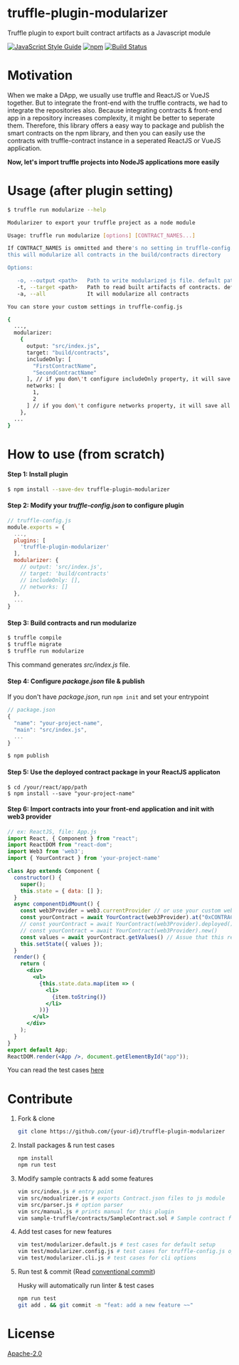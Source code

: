 # truffle-plugin-modularizer

Truffle plugin to export built contract artifacts as a Javascript module

[![JavaScript Style Guide](https://cdn.rawgit.com/standard/standard/master/badge.svg)](https://github.com/standard/standard)
[![npm](https://img.shields.io/npm/v/truffle-plugin-modularizer/latest.svg)](https://www.npmjs.com/package/truffle-plugin-modularizer)
[![Build Status](https://travis-ci.org/wanseob/truffle-plugin-modularizer.svg?branch=master)](https://travis-ci.org/wanseob/truffle-plugin-modularizer)

# Motivation

When we make a DApp, we usually use truffle and ReactJS or VueJS together. But to integrate the front-end with the truffle contracts, we had to integrate the repositories also. Because integrating contracts & front-end app in a repository increases complexity, it might be better to seperate them. Therefore, this library offers a easy way to package and publish the smart contracts on the npm library, and then you can easily use the contracts with truffle-contract instance in a seperated ReactJS or VueJS application. 

**Now, let's import truffle projects into NodeJS applications more easily**

# Usage (after plugin setting)

```bash
$ truffle run modularize --help

Modularizer to export your truffle project as a node module

Usage: truffle run modularize [options] [CONTRACT_NAMES...]

If CONTRACT_NAMES is ommitted and there's no setting in truffle-config.js,
this will modularize all contracts in the build/contracts directory

Options:

   -o, --output <path>   Path to write modularized js file. default path is src/index.js'
   -t, --target <path>   Path to read built artifacts of contracts. default path is 'build/contracts'
   -a, --all             It will modularize all contracts

You can store your custom settings in truffle-config.js

{
  ...,
  modularizer:
    {
      output: "src/index.js",
      target: "build/contracts",
      includeOnly: [
        "FirstContractName",
        "SecondContractName"
      ], // if you don\'t configure includeOnly property, it will save all contracts
      networks: [
        1,
        2
      ] // if you don\'t configure networks property, it will save all networks
    },
  ...
}
```

# How to use (from scratch)
 
#### **Step 1: Install plugin**

```bash
$ npm install --save-dev truffle-plugin-modularizer
```

#### **Step 2: Modify your *truffle-config.json* to configure plugin**

```javascript
// truffle-config.js
module.exports = {
  ...,
  plugins: [
    'truffle-plugin-modularizer'
  ],
  modularizer: {
    // output: 'src/index.js',
    // target: 'build/contracts'
    // includeOnly: [],
    // networks: []
  },
  ...
}
```
#### **Step 3: Build contracts and run modularize**

```bash
$ truffle compile
$ truffle migrate
$ truffle run modularize
```
This command generates *src/index.js* file.

#### **Step 4: Configure *package.json* file & publish**

If you don't have *package.json*, run `npm init` and set your entrypoint
```js
// package.json
{
  "name": "your-project-name",
  "main": "src/index.js",
  ...
}

$ npm publish
```

#### **Step 5: Use the deployed contract package in your ReactJS applicaton**

```
$ cd /your/react/app/path
$ npm install --save "your-project-name"
```

#### **Step 6: Import contracts into your front-end application and init with web3 provider**

```jsx
// ex: ReactJS, file: App.js
import React, { Component } from "react";
import ReactDOM from "react-dom";
import Web3 from 'web3';
import { YourContract } from 'your-project-name'

class App extends Component {
  constructor() {
    super();
    this.state = { data: [] };
  }
  async componentDidMount() {
    const web3Provider = web3.currentProvider // or use your custom web3 provider
    const yourContract = await YourContract(web3Provider).at("0xCONTRACT_ADDRESS") 
    // const yourContract = await YourContract(web3Provider).deployed()
    // const yourContract = await YourContract(web3Provider).new()
    const values = await yourContract.getValues() // Assue that this returns an BigNumber array
    this.setState({ values });
  }
  render() {
    return (
      <div>
        <ul>
          {this.state.data.map(item => (
            <li>
              {item.toString()}
            </li>
          ))}
        </ul>
      </div>
    );
  }
}
export default App;
ReactDOM.render(<App />, document.getElementById("app"));
```

You can read the test cases [here](test/modularizer.default.js)

# Contribute

1. Fork & clone

    ```bash
    git clone https://github.com/{your-id}/truffle-plugin-modularizer
    ```

1. Install packages & run test cases

    ```bash
    npm install
    npm run test
    ```
    
1. Modify sample contracts & add some features

    ```bash
    vim src/index.js # entry point
    vim src/modualrizer.js # exports Contract.json files to js module
    vim src/parser.js # option parser
    vim src/manual.js # prints manual for this plugin
    vim sample-truffle/contracts/SampleContract.sol # Sample contract for testing
    ```
    
1. Add test cases for new features

    ```bash
    vim test/modularizer.default.js # test cases for default setup
    vim test/modularizer.config.js # test cases for truffle-config.js options
    vim test/modularizer.cli.js # test cases for cli options
    ```

1. Run test & commit (Read [conventional commit](https://www.conventionalcommits.org))
    
    Husky will automatically run linter & test cases 
    
    ```bash
    npm run test
    git add . && git commit -m "feat: add a new feature ~~"
    ```

# License

[Apache-2.0](#LICENSE)
